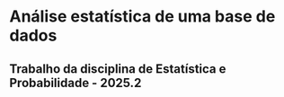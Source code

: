 # Análise estatística de uma base de dados

## Trabalho da disciplina de Estatística e Probabilidade - 2025.2
